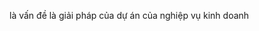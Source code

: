 <!--thiết kế hướng miền-->
<!--@miền (Domain) là gì?-->

là vấn đề
là giải pháp
của dự án
của nghiệp vụ kinh doanh

<!--@Tên miền phụ (Sub-Domain) là gì?-->

<!--@Bối cảnh giới hạn (Bounded Context)-->

<!--@Mô hình miền (Domain model)-->
  
